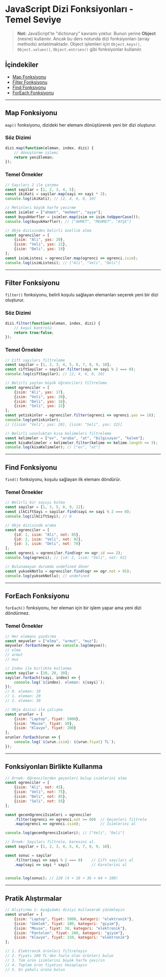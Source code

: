# JavaScript Dizi Fonksiyonları - Temel Seviye

> **Not:** JavaScript'te "dictionary" kavramı yoktur. Bunun yerine **Object** (nesne) kullanılır. Ancak bu ders notunda dizi fonksiyonları (array methods) anlatılmaktadır. Object işlemleri için `Object.keys()`, `Object.values()`, `Object.entries()` gibi fonksiyonlar kullanılır.

## İçindekiler
- [Map Fonksiyonu](#map-fonksiyonu)
- [Filter Fonksiyonu](#filter-fonksiyonu)
- [Find Fonksiyonu](#find-fonksiyonu)
- [ForEach Fonksiyonu](#foreach-fonksiyonu)

---

## Map Fonksiyonu

`map()` fonksiyonu, dizideki her elemanı dönüştürerek yeni bir dizi oluşturur.

### Söz Dizimi
```javascript
dizi.map(function(eleman, index, dizi) {
    // dönüştürme işlemi
    return yeniEleman;
});
```

### Temel Örnekler

```javascript
// Sayıları 2 ile çarpma
const sayilar = [1, 2, 3, 4, 5];
const ikiKati = sayilar.map(sayi => sayi * 2);
console.log(ikiKati); // [2, 4, 6, 8, 10]

// Metinleri büyük harfe çevirme
const isimler = ["ahmet", "mehmet", "ayşe"];
const buyukHarfler = isimler.map(isim => isim.toUpperCase());
console.log(buyukHarfler); // ["AHMET", "MEHMET", "AYŞE"]

// Obje dizisinden belirli özellik alma
const ogrenciler = [
    {isim: "Ali", yas: 20},
    {isim: "Veli", yas: 22},
    {isim: "Deli", yas: 19}
];
const isimListesi = ogrenciler.map(ogrenci => ogrenci.isim);
console.log(isimListesi); // ["Ali", "Veli", "Deli"]
```

---

## Filter Fonksiyonu

`filter()` fonksiyonu, belirli koşulu sağlayan elemanları seçerek yeni bir dizi oluşturur.

### Söz Dizimi
```javascript
dizi.filter(function(eleman, index, dizi) {
    // koşul kontrolü
    return true/false;
});
```

### Temel Örnekler

```javascript
// Çift sayıları filtreleme
const sayilar = [1, 2, 3, 4, 5, 6, 7, 8, 9, 10];
const ciftSayilar = sayilar.filter(sayi => sayi % 2 === 0);
console.log(ciftSayilar); // [2, 4, 6, 8, 10]

// Belirli yaştan büyük öğrencileri filtreleme
const ogrenciler = [
    {isim: "Ali", yas: 17},
    {isim: "Veli", yas: 20},
    {isim: "Deli", yas: 16},
    {isim: "Seli", yas: 22}
];
const yetiskinler = ogrenciler.filter(ogrenci => ogrenci.yas >= 18);
console.log(yetiskinler); 
// [{isim: "Veli", yas: 20}, {isim: "Seli", yas: 22}]

// Belirli uzunluktan kısa kelimeleri filtreleme
const kelimeler = ["ev", "araba", "at", "bilgisayar", "kalem"];
const kisaKelimeler = kelimeler.filter(kelime => kelime.length <= 3);
console.log(kisaKelimeler); // ["ev", "at"]
```

---

## Find Fonksiyonu

`find()` fonksiyonu, koşulu sağlayan ilk elemanı döndürür.

### Temel Örnekler

```javascript
// Belirli bir sayıyı bulma
const sayilar = [1, 3, 5, 8, 9, 12];
const ilkCiftSayi = sayilar.find(sayi => sayi % 2 === 0);
console.log(ilkCiftSayi); // 8

// Obje dizisinde arama
const ogrenciler = [
    {id: 1, isim: "Ali", not: 85},
    {id: 2, isim: "Veli", not: 92},
    {id: 3, isim: "Deli", not: 78}
];
const ogrenci = ogrenciler.find(ogr => ogr.id === 2);
console.log(ogrenci); // {id: 2, isim: "Veli", not: 92}

// Bulunamayan durumda undefined döner
const yuksekNotlu = ogrenciler.find(ogr => ogr.not > 95);
console.log(yuksekNotlu); // undefined
```

---

## ForEach Fonksiyonu

`forEach()` fonksiyonu, her eleman için bir işlem yapar ama yeni dizi döndürmez.

### Temel Örnekler

```javascript
// Her elemanı yazdırma
const meyveler = ["elma", "armut", "muz"];
meyveler.forEach(meyve => console.log(meyve));
// elma
// armut  
// muz

// Index ile birlikte kullanma
const sayilar = [10, 20, 30];
sayilar.forEach((sayi, index) => {
    console.log(`${index}. eleman: ${sayi}`);
});
// 0. eleman: 10
// 1. eleman: 20
// 2. eleman: 30

// Obje dizisi ile çalışma
const urunler = [
    {isim: "Laptop", fiyat: 5000},
    {isim: "Mouse", fiyat: 50},
    {isim: "Klavye", fiyat: 200}
];
urunler.forEach(urun => {
    console.log(`${urun.isim}: ${urun.fiyat} TL`);
});
```
---

## Fonksiyonları Birlikte Kullanma

```javascript
// Örnek: Öğrencilerden geçenleri bulup isimlerini alma
const ogrenciler = [
    {isim: "Ali", not: 45},
    {isim: "Veli", not: 75},
    {isim: "Deli", not: 85},
    {isim: "Seli", not: 55}
];

const gecenOgrenciIsimleri = ogrenciler
    .filter(ogrenci => ogrenci.not >= 60)  // Geçenleri filtrele
    .map(ogrenci => ogrenci.isim);         // İsimlerini al

console.log(gecenOgrenciIsimleri); // ["Veli", "Deli"]

// Örnek: Sayıları filtrele, karesini al.
const sayilar = [1, 2, 3, 4, 5, 6, 7, 8, 9, 10];

const sonuc = sayilar
    .filter(sayi => sayi % 2 === 0)    // Çift sayıları al
    .map(sayi => sayi * sayi)          // Karelerini al
    

console.log(sonuc); // 220 (4 + 16 + 36 + 64 + 100)
```

---

## Pratik Alıştırmalar

```javascript
// Alıştırma 1: Aşağıdaki diziyi kullanarak çözümleyin
const urunler = [
    {isim: "Laptop", fiyat: 5000, kategori: "elektronik"},
    {isim: "Gömlek", fiyat: 100, kategori: "giyim"},
    {isim: "Mouse", fiyat: 50, kategori: "elektronik"},
    {isim: "Pantolon", fiyat: 200, kategori: "giyim"},
    {isim: "Klavye", fiyat: 150, kategori: "elektronik"}
];

// 1. Elektronik ürünleri filtreleyin
// 2. Fiyatı 100 TL'den fazla olan ürünleri bulun
// 3. Tüm ürün isimlerini büyük harfe çevirin
// 4. Toplam ürün fiyatını hesaplayın
// 5. En pahalı ürünü bulun
```

